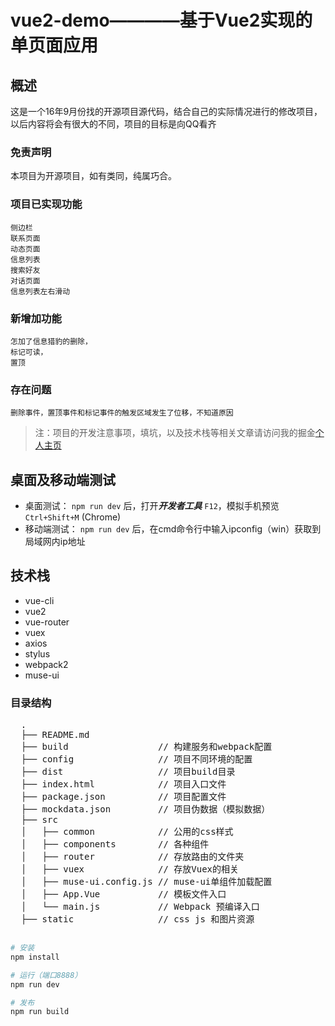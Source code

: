 # vue2-demo————基于Vue2实现的单页面应用

  ## 概述


  这是一个16年9月份找的开源项目源代码，结合自己的实际情况进行的修改项目，以后内容将会有很大的不同，项目的目标是向QQ看齐


  ### 免责声明

  本项目为开源项目，如有类同，纯属巧合。


  ### 项目已实现功能
  
    侧边栏
    联系页面
    动态页面
    信息列表
    搜索好友
    对话页面
    信息列表左右滑动
    
 ### 新增加功能
    
    怎加了信息猎豹的删除，
    标记可读，
    置顶

### 存在问题

    删除事件，置顶事件和标记事件的触发区域发生了位移，不知道原因

  > 注：项目的开发注意事项，填坑，以及技术栈等相关文章请访问我的掘金[个人主页](https://juejin.im/user/58b83c66128fe100642f5297)


  ## 桌面及移动端测试

  * 桌面测试： `npm run dev` 后，打开***开发者工具*** `F12`，模拟手机预览 `Ctrl+Shift+M` (Chrome)
  * 移动端测试： `npm run dev` 后，在cmd命令行中输入ipconfig（win）获取到局域网内ip地址


  ## 技术栈

  *  vue-cli
  *  vue2
  *  vue-router
  *  vuex
  *  axios
  *  stylus
  *  webpack2
  *  muse-ui

  ### 目录结构

<pre>
  .
  ├── README.md
  ├── build                 // 构建服务和webpack配置
  ├── config                // 项目不同环境的配置
  ├── dist                  // 项目build目录
  ├── index.html            // 项目入口文件
  ├── package.json          // 项目配置文件
  ├── mockdata.json         // 项目伪数据（模拟数据）
  ├── src
  │   ├── common            // 公用的css样式
  │   ├── components        // 各种组件
  │   ├── router            // 存放路由的文件夹
  │   ├── vuex	            // 存放Vuex的相关
  │   ├── muse-ui.config.js // muse-ui单组件加载配置
  │   ├── App.Vue           // 模板文件入口
  │   └── main.js           // Webpack 预编译入口
  ├── static                // css js 和图片资源

</pre>

  ``` bash
  # 安装
  npm install

  # 运行（端口8888）
  npm run dev

  # 发布
  npm run build
